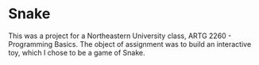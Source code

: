 # Snake
This was a project for a Northeastern University class, ARTG 2260 - Programming Basics. The object of assignment was to build an interactive toy, which I chose to be a game of Snake.
